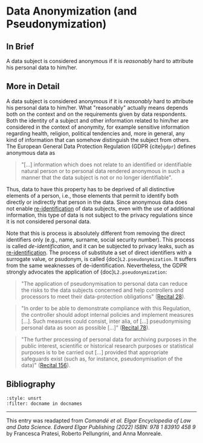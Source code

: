 # Data Anonymization (and Pseudonymization)

## In Brief

A data subject is considered anonymous if it is *reasonably* hard to attribute his personal data to him/her.

## More in Detail

A data subject is considered anonymous if it is *reasonably* hard to attribute his personal data to him/her. What "reasonably" actually means depends both on the context and on the requirements given by data respondents. Both the identity of a subject and other information related to him/her are considered in the context of anonymity, for example sensitive information regarding health, religion, political tendencies and, more in general, any kind of information that can somehow distinguish the subject from others. 
The European General Data Protection Regulation (GDPR {cite}`gdpr`) defines anonymous data as

>"[...] information which does not relate to an identified or identifiable natural person or to personal data rendered anonymous in such a manner that the data subject is not or no longer identifiable".

Thus, data to have this property has to be deprived of all distinctive elements of a person, i.e., those elements that permit to identify both directly or indirectly that person in the data. Since anonymous data does not enable [re-identification](./L2.reidentification.md) of data subjects, even with the use of additional information, this type of data is not subject to the privacy regulations since it is not considered personal data. 

Note that this is process is absolutely different from removing the direct identifiers only (e.g., name, surname, social security number). This process is called *de-identification*, and it can be subjected to privacy leaks, such as [re-identification](./L2.reidentification.md). The process of substitute a set of direct identifiers with a surrogate value, or psudonym, is called {doc}`L2.pseudonymization`. It suffers from the same weaknesses of de-identification.
Nevertheless, the GDPR strongly advocates the application of {doc}`L2.pseudonymization`:

> "The application of pseudonymisation to personal data can reduce the risks to the data subjects concerned and help controllers and processors to meet their data-protection obligations" (<a href="https://gdpr-info.eu/recitals/no-28/" target=_blank>Recital 28</a>).

> "In order to be able to demonstrate compliance with this Regulation, the controller should adopt internal policies and implement measures [...]. Such measures could consist, inter alia, of [...] pseudonymising personal data as soon as possible [...]" (<a href="https://gdpr-info.eu/recitals/no-78/" target=_blank>Recital 78</a>).

> "The further processing of personal data for archiving purposes in the public interest, scientific or historical research purposes or statistical purposes is to be carried out [...] provided that appropriate safeguards exist (such as, for instance, pseudonymisation of the data)" (<a href="https://gdpr-info.eu/recitals/no-156/" target=_blank>Recital 156</a>).

## Bibliography

```{bibliography} ../references.bib
:style: unsrt
:filter: docname in docnames
```

---
 
This entry was readapted from *Comandé et al. Elgar Encyclopedia of Law and Data Science. Edward Elgar Publishing (2022) ISBN: 978 1 83910 458 9* by Francesca Pratesi, Roberto Pellungrini, and Anna Monreale.
